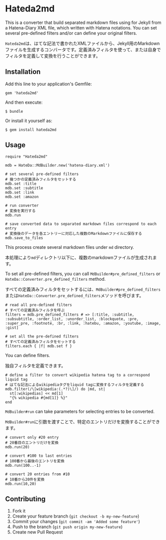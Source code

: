 # Hateda2md

This is a converter that build separated markdown files using for Jekyll from a Hatena-Diary XML file, which written with Hatena notations. You can set several pre-defined filters and/or can define your original filters.

`Hateda2md`は、はてな記法で書かれたXMLファイルから、Jekyll用のMarkdownファイルを生成するコンバータです。定義済みフィルタを使って、または自身でフィルタを定義して変換を行うことができます。

## Installation

Add this line to your application's Gemfile:

    gem 'hateda2md'

And then execute:

    $ bundle

Or install it yourself as:

    $ gem install hateda2md

## Usage

    require "Hateda2md"

    mdb = HateDa::MdBuilder.new('hatena-diary.xml')

    # set several pre-defined filters
    # 幾つかの定義済みフィルタをセットする
    mdb.set :title
    mdb.set :subtitle
    mdb.set :link
    mdb.set :amazon
    
    # run converter 
    # 変換を実行する
    mdb.run

    # save converted data to separated markdown files correspond to each entry
    # 変換後のデータを各エントリーに対応した複数のMarkdownファイルに保存する
    mdb.save_to_files

This process create several markdown files under `md` directory.

本処理により`md`ディレクトリ以下に、複数のmarkdownファイルが生成されます。

To set all pre-defined filters, you can call `MdBuilder#pre_defined_filters` or `HateDa::Converter.pre_defined_filters` method.

すべての定義済みフィルタをセットするには、`MdBuilder#pre_defined_filters`または`HateDa::Converter.pre_defined_filters`メソッドを呼びます。

    # read all pre-defined filters
    # すべての定義済みフィルタを呼ぶ
    filters = mdb.pre_defined_filters # => [:title, :subtitle, :subsubtitle, :order_list, :unorder_list, :blockquote, :pre, :super_pre, :footnote, :br, :link, :hatebu, :amazon, :youtube, :image, :gist]

    # set all the pre-defined filters
    # すべての定義済みフィルタをセットする
    filters.each { |f| mdb.set f }

You can define filters.

独自フィルタを定義できます。

    # define a filter to convert wikipedia hatena tag to a correspond liquid tag
    # はてな記法によるwikipediaタグをliquid tagに変換するフィルタを定義する
    mdb.filter(/\[wikipedia:(.*?)\]/) do |md, st|
      st[:wikipedias] << md[1]
      "{% wikipedia #{md[1]} %}"
    end

`MdBuilder#run` can take parameters for selecting entries to be converted.

`MdBuilder#run`に引数を渡すことで、特定のエントリだけを変換することができます。

    # convert only #20 entry
    # 20番目のエントリだけを変換
    mdb.run(20)

    # convert #100 to last entries
    # 100番から最後のエントリを変換
    mdb.run(100..-1)

    # convert 20 entries from #10
    # 10番から20件を変換
    mdb.run(10,20)


## Contributing

1. Fork it
2. Create your feature branch (`git checkout -b my-new-feature`)
3. Commit your changes (`git commit -am 'Added some feature'`)
4. Push to the branch (`git push origin my-new-feature`)
5. Create new Pull Request
